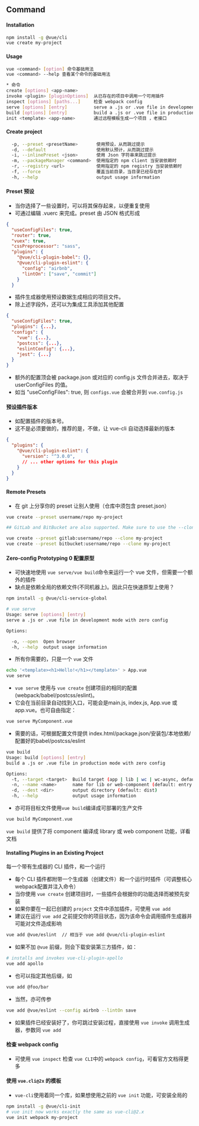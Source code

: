 ## Command

#### Installation
```bash
npm install -g @vue/cli
vue create my-project
```

#### Usage
```bash
vue <command> [option] 命令基础用法
vue <command> --help 查看某个命令的基础用法

* 命令
create [options] <app-name>      
invoke <plugin> [pluginOptions]  从已存在的项目中调用一个可用插件
inspect [options] [paths...]     检查 webpack config 
serve [options] [entry]          serve a .js or .vue file in development mode with zero config
build [options] [entry]          build a .js or .vue file in production mode with zero config
init <template> <app-name>       通过远程模板生成一个项目 ，老接口
```


#### Create project
```bash
  -p, --preset <presetName>       使用预设，从而跳过提示
  -d, --default                   使用默认预计，从而跳过提示
  -i, --inlinePreset <json>       使用 Json 字符串来跳过提示
  -m, --packageManager <command>  使用指定的 npm client 当安装依赖时
  -r, --registry <url>            使用指定的 npm registry 当安装依赖时
  -f, --force                     覆盖当前目录，当目录已经存在时
  -h, --help                      output usage information
```

#### Preset 预设 
* 当你选择了一些设置时，可以将其保存起来，以便重复使用
* 可通过编辑 .vuerc 来完成。preset 由 JSON 格式形成
```json
{
  "useConfigFiles": true,
  "router": true,
  "vuex": true,
  "cssPreprocessor": "sass",
  "plugins": {
    "@vue/cli-plugin-babel": {},
    "@vue/cli-plugin-eslint": {
      "config": "airbnb",
      "lintOn": ["save", "commit"]
    }
  }
```

* 插件生成器使用预设数据生成相应的项目文件。
* 除上述字段外，还可以为集成工具添加其他配置
```json
{
  "useConfigFiles": true,
  "plugins": {...},
  "configs": {
    "vue": {...},
    "postcss": {...},
    "eslintConfig": {...},
    "jest": {...}
  }
}
```

* 额外的配置顶会被 package.json 或对应的 config.js 文件合并进去，取决于 userConfigFiles 的值。
* 如当 "useConfigFiles": true, 则 `configs.vue` 会被合并到 `vue.config.js`

#### 预设插件版本
* 如配置插件的版本号。
* 这不是必须要做的，推荐的是，不做，让 vue-cli 自动选择最新的版本
```json
{
  "plugins": {
    "@vue/cli-plugin-eslint": {
      "version": "^3.0.0",
      // ... other options for this plugin
    }
  }
}
```

#### Remote Presets
* 在 git 上分享你的 preset 让别人使用（仓库中须包含 preset.json）
```bash
vue create --preset username/repo my-project

## GitLab and BitBucket are also supported. Make sure to use the --clone option if fetching from private repos:

vue create --preset gitlab:username/repo --clone my-project
vue create --preset bitbucket:username/repo --clone my-project
```


#### Zero-config Prototyping 0 配置原型
* 可快速地使用 `vue serve/vue build`命令来运行一个 vue 文件，但需要一个额外的插件
* 缺点是依赖全局的依赖文件(不同机器上)。因此只在快速原型上使用？
```bash
npm install -g @vue/cli-service-global

# vue serve
Usage: serve [options] [entry]
serve a .js or .vue file in development mode with zero config

Options:

  -o, --open  Open browser
  -h, --help  output usage information
```

* 所有你需要的，只是一个 `vue` 文件 
```bash
echo '<template><h1>Hello!</h1></template>' > App.vue
vue serve
```
* `vue serve` 使用与 `vue create` 创建项目的相同的配置(webpack/babel/postcss/eslint)。
* 它会在当前目录自动找到入口，可能会是main.js, index.js, App.vue 或 app.vue。也可自由指定：
```bash
vue serve MyComponent.vue
```
* 需要的话，可根据配置文件提供 index.html/package.json/安装包/本地依赖/配置好的babel/postcss/eslint

```bash
vue build
Usage: build [options] [entry]
build a .js or .vue file in production mode with zero config

Options:
  -t, --target <target>  Build target (app | lib | wc | wc-async, default: app)
  -n, --name <name>      name for lib or web-component (default: entry filename)
  -d, --dest <dir>       output directory (default: dist)
  -h, --help             output usage information
```
* 亦可将目标文件使用`vue build`编译成可部署的生产文件

```bash
vue build MyComponent.vue
```
`vue build` 提供了将 component 编译成 library 或 web component 功能，详看文档


#### Installing Plugins in an Existing Project
每一个带有生成器的 CLI 插件，和一个运行
* 每个 CLI 插件都附带一个生成器（创建文件）和一个运行时插件（可调整核心webpack配置并注入命令）
* 当你使用 `vue create` 创建项目时，一些插件会根据你的功能选择而被预先安装
* 如果你要在一起已创建的 `project` 文件中添加插件，可使用 `vue add`
* 建议在运行 `vue add` 之前提交你的项目状态，因为该命令会调用插件生成器并可能对文件造成影响 
```bash
vue add @vue/eslint  // 相当于 vue add @vue/cli-plugin-eslint
```

* 如果不加 `@vue` 前缀，则会下载安装第三方插件，如：
```bash
# installs and invokes vue-cli-plugin-apollo
vue add apollo
```

* 也可以指定其他后缀，如
```bash
vue add @foo/bar
```

* 当然，亦可传参
```bash
vue add @vue/eslint --config airbnb --lintOn save
```

* 如果插件已经安装好了，你可跳过安装过程，直接使用 `vue invoke` 调用生成器，参数同 `vue add`


#### 检查 webpack config
* 可使用 `vue inspect` 检查 `vue CLI`中的 `webpack config`，可看官方文档得更多


#### 使用 `vue.cli@2x` 的模板

* `vue-cli`使用着同一个库，如果想使用之前的 `vue init` 功能，可安装全局的

```bash
npm install -g @vue/cli-init
# vue init now works exactly the same as vue-cli@2.x
vue init webpack my-project
```


